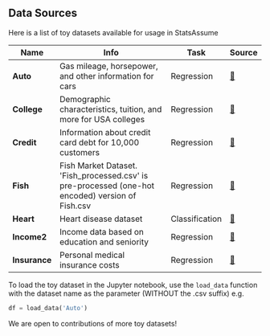 ## Data Sources

Here is a list of toy datasets available for usage in StatsAssume

| Name | Info | Task | Source |
| --- | --- | --- | --- |
| **Auto** | Gas mileage, horsepower, and other information for cars | Regression | [:link:](https://www.statlearning.com/s/Auto.csv) |
| **College** | Demographic characteristics, tuition, and more for USA colleges | Regression | [:link:](https://github.com/nguyen-toan/ISLR/blob/master/dataset/College.csv) |
| **Credit** | Information about credit card debt for 10,000 customers | Regression | [:link:](https://github.com/nguyen-toan/ISLR/blob/master/dataset/Credit.csv) |
| **Fish** | Fish Market Dataset. 'Fish_processed.csv' is pre-processed (one-hot encoded) version of Fish.csv | Regression | [:link:](https://www.kaggle.com/aungpyaeap/fish-market)|
| **Heart** | Heart disease dataset | Classification | [:link:](https://www.statlearning.com/s/Heart.csv) |
| **Income2** | Income data based on education and seniority  | Regression | [:link:](https://github.com/nguyen-toan/ISLR/blob/master/dataset/Income2.csv) |
| **Insurance** | Personal medical insurance costs | Regression | [:link:](https://github.com/stedy/Machine-Learning-with-R-datasets/blob/master/insurance.csv) |

To load the toy dataset in the Jupyter notebook, use the `load_data` function with the dataset name as the parameter (WITHOUT the .csv suffix) e.g. 
```python 
df = load_data('Auto')
```

We are open to contributions of more toy datasets!